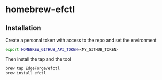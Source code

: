 # homebrew-efctl

## Installation

Create a personal token with access to the repo and set the environment

```bash
export HOMEBREW_GITHUB_API_TOKEN=<MY_GITHUB_TOKEN>
```

Then install the tap and the tool

```bash
brew tap EdgeForge/efctl
brew install efctl
```
